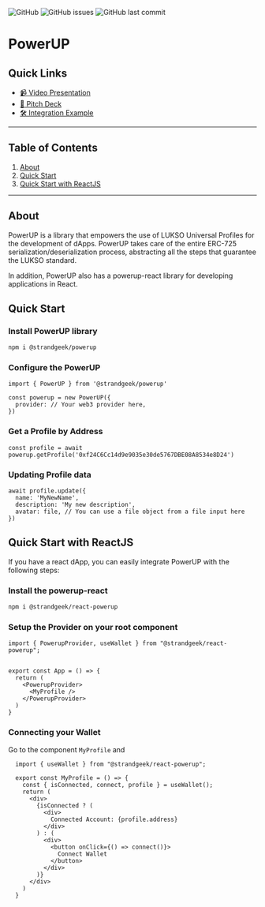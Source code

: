 ![GitHub](https://img.shields.io/github/license/strandgeek/powerup) ![GitHub issues](https://img.shields.io/github/issues/strandgeek/powerup) ![GitHub last commit](https://img.shields.io/github/last-commit/strandgeek/powerup)

# PowerUP

## Quick Links
- [📹 Video Presentation](https://www.youtube.com/watch?v=3N8zNU7-wvM)
- [📕 Pitch Deck](https://drive.google.com/file/d/125elRSooWs5ichZ_PbPav3VbNJs8FoXX/view?usp=sharing)
- [🛠 Integration Example](https://github.com/strandgeek/powerup/tree/main/examples/react-app)
--------

## Table of Contents
1. [About](#about)
2. [Quick Start](#quick-start)
3. [Quick Start with ReactJS](#quick-start-with-reactjs)


--------

## About

PowerUP is a library that empowers the use of LUKSO Universal Profiles for the development of dApps. PowerUP takes care of the entire ERC-725 serialization/deserialization process, abstracting all the steps that guarantee the LUKSO standard.

In addition, PowerUP also has a powerup-react library for developing applications in React.


## Quick Start

### Install PowerUP library

```bash
npm i @strandgeek/powerup
```

### Configure the PowerUP

```tsx
import { PowerUP } from '@strandgeek/powerup'

const powerup = new PowerUP({
  provider: // Your web3 provider here,
})
```

### Get a Profile by Address

```tsx
const profile = await powerup.getProfile('0xf24C6Cc14d9e9035e30de5767DBE08A8534e8D24')
```

### Updating Profile data

```tsx
await profile.update({
  name: 'MyNewName',
  description: 'My new description',
  avatar: file, // You can use a file object from a file input here
})
```

## Quick Start with ReactJS

If you have a react dApp, you can easily integrate PowerUP with the following steps:

### Install the powerup-react

```bash
npm i @strandgeek/react-powerup
```

### Setup the Provider on your root component

```tsx
import { PowerupProvider, useWallet } from "@strandgeek/react-powerup";


export const App = () => {
  return (
    <PowerupProvider>
      <MyProfile />
    </PowerupProvider>
  )
}
```

### Connecting your Wallet

Go to the component `MyProfile` and

```tsx
  import { useWallet } from "@strandgeek/react-powerup";

  export const MyProfile = () => {
    const { isConnected, connect, profile } = useWallet();
    return (
      <div>
        {isConnected ? (
          <div>
            Connected Account: {profile.address}
          </div>
        ) : (
          <div>
            <button onClick={() => connect()}>
              Connect Wallet
            </button>
          </div>
        )}
      </div>
    )
  }
```

